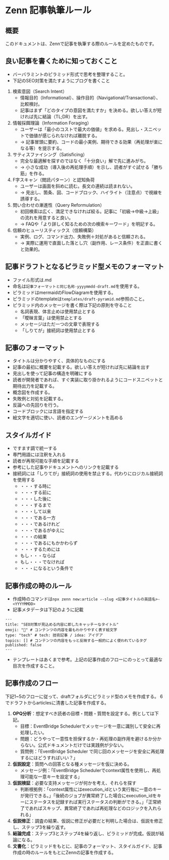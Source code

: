 # Zenn 記事執筆ルール

## 概要

このドキュメントは、Zennで記事を執筆する際のルールを定めたものです。

## 良い記事を書くために知っておくこと

- バーバラミントのピラミッド形式で思考を整理すること。
- 下記のSEO対策を満たすようにブログを書くこと
1. 検索意図（Search Intent）
    - 情報目的（Informational）、操作目的（Navigational/Transactional）、比較検討。
    - 記事はまず「どのタイプの意図を満たすか」を決める。欲しい答えが短ければ先に結論（TL;DR）を出す。
2. 情報採餌理論（Information Foraging）
    - ユーザーは「最小のコストで最大の価値」を求める。見出し・スニペットで価値が感じられなければ離脱する。
    - → 記事冒頭に要約、コードの最小実例、期待できる効果（再処理が楽になる等）を提示する。
3. サティスファイシング（Satisficing）
    - 完全な最適解を探すのではなく「十分良い」解で先に進みがち。
    - → 小さな成功（導入後の再処理手順）を示し、読者がすぐ試せる「勝ち筋」を作る。
4. F字スキャン（閲読パターン）と認知負荷
    - ユーザーは画面を斜めに読む。長文の連続は読まれない。
    - → 見出し、箇条、図、コードブロック、ハイライト（注意点）で視線を誘導する。
5. 問い合わせの漸進性（Query Reformulation）
    - 初回検索は広く、満足できなければ絞る。記事に「初級→中級→上級」の流れを用意すると良い。
    - → FAQや「より詳しく知るための次の検索キーワード」を明記する。
6. 信頼のヒューリスティックス（信頼構築）
    - 実例、ログ、コマンド出力、失敗例＋対処があると信頼される。
    - → 実際に運用で直面した落とし穴（副作用、レース条件）を正直に書くと効果的。

## 記事ドラフトとなるピラミッド型メモのフォーマット
- ファイル形式は.md
- 命名は`記事フォーマットと同じ名称-yyyymmdd-draft.md`を使用する。
- ピラミッドはmermaidのFlowDiagramを使用する。
- ピラミッドのtemplateは`templates/draft-pyramid.md`参照のこと。
- ピラミッド内のメッセージを書く際は下記の原則を守ること
  - 名詞表現、体言止めは使用禁止とする
  - 「曖昧言葉」は使用禁止とする
  - メッセージはただ一つの文章で表現する
  - 「しりてが」接続詞は使用禁止とする

## 記事のフォーマット

-   タイトルは分かりやすく、具体的なものにする
-   記事の最初に概要を記載する。欲しい答えが短ければ先に結論を出す
-   見出しを使って記事の構造を明確にする
-   読者が開発者であれば、すぐ実装に取り掛かれるようにコードスニペットと期待出力を記載する。
-   概念図を作成する。
-   失敗例と対処を記載する。
-   反論への先回りを行う。
-   コードブロックには言語を指定する
-   絵文字を適切に使い、読者のエンゲージメントを高める

## スタイルガイド

-   ですます調で統一する
-   専門用語には注釈を入れる
-   読者が再現可能な手順を記載する
-   参考にした記事やドキュメントへのリンクを記載する
-   接続詞には「しりてが」接続詞の使用を禁止する。代わりにロジカル接続詞を使用する
    -   ・・・する時に
    -   ・・・する前に
    -   ・・・した後に
    -   ・・・するまで
    -   ・・・して以来
    -   ・・・である一方
    -   ・・・であるけれど
    -   ・・・であるがゆえに
    -   ・・・の結果
    -   ・・・であるにもかかわらず
    -   ・・・するためには
    -   もし・・・ならば
    -   もし・・・でなければ
    -   ・・・になるという条件で

## 記事作成の時のルール

- 作成時のコマンドは`npx zenn new:article --slug <記事タイトルの英語名>-<YYYYMMDD>`
- 記事メタデータは下記のように記載
```
---
title: "SEO対策が見込める内容に即したキャッチーなタイトル"
emoji: "🐡" # コンテンツの内容を最もわかりやすく表す絵文字
type: "tech" # tech: 技術記事 / idea: アイデア
topics: [] # コンテンツの内容をもっと反映する一般的によく使われているタグ
published: false
---
```
- テンプレートはあくまで参考。上記の記事作成のフローにのっとって最適な目次を作成すること。

## 記事作成のフロー
下記1~5のフローに従って、draftフォルダにピラミッド型のメモを作成する。
6でドラフトからarticlesに清書した記事を作成する。

1. **OPQ分析**：想定すべき読者の目標・問題・質問を設定する。例としては下記。
   - 目標：EventBridge Schedulerでメッセージを一意に識別して安全に再処理したい。
   - 問題：どうやって一意性を担保するか・再処理の副作用を避けるか分からない。公式ドキュメントだけでは実践例が少ない。
   - 質問例：「EventBridge Scheduler で同じ回のメッセージを安全に再処理するにはどうすればいい？」
2. **仮説設定**：質問への回答となる種メッセージを仮に決める。
   - メッセージ例：「EventBridge Schedulerでcontext属性を使用し、再処理可能な一意キーを設定する」
3. **仮説検証**：必要な支持メッセージが何かを考え、それらを探す
   - 判断根拠例：「context属性にはexecution_idという実行毎に一意のキーが発行できる。」「後続のジョブが異常終了した場合にexecution_idをキーにステータスを記録すれば実行ステータスの判断ができる。」「正常終了であればスキップ、異常終了であれば再処理などのロジックを入れられる」
4. **仮説修正**：調査の結果、仮説に修正が必要だと判明した場合は、仮説を修正し、ステップ3を繰り返す。
5. **結論完成**：ステップ3とステップ4を繰り返し、ピラミッドが完成。仮説が結論になる。
6. **文書化**：ピラミッドをもとに、記事のフォーマット、スタイルガイド、記事作成の時のルールをもとにZennの記事を作成する。